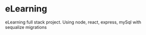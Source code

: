 # eLearning
eLearning full stack project. Using node, react, express, mySql with sequalize migrations

